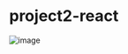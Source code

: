 # project2-react


![image](https://user-images.githubusercontent.com/47796658/175835629-ae3bb1df-bfaf-499b-800a-2471abc24ac4.png)
